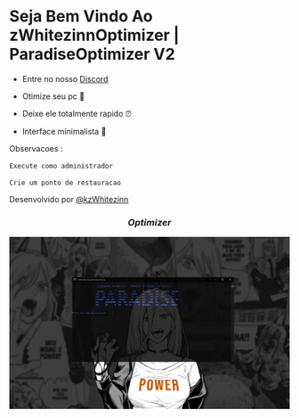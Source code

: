 
# Seja Bem Vindo Ao zWhitezinnOptimizer | ParadiseOptimizer V2

- Entre no nosso  [Discord](https://discord.gg/ZjXNMJBMMV)

- Otimize seu pc 🚀 
- Deixe ele totalmente rapido ⏰
- Interface minimalista 🎨


Observacoes :
  ```
Execute como administrador
  ```

  ```
Crie um ponto de restauracao
  ```

Desenvolvido por [@kzWhitezinn](https://discord.gg/ZjXNMJBMMV)

<h3 align="center"><i>Optimizer</i></h3>
<p align="center">
<img src="https://github.com/kzwhitezinn/ParadiseOptimizer-V2/blob/main/Optimizer1.PNG"/>
</p>
